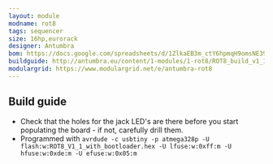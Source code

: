 ```yaml
---
layout: module
modname: rot8
tags: sequencer
size: 16hp,eurorack
designer: Antumbra
bom: https://docs.google.com/spreadsheets/d/1ZlkaEB3m_ctY6hpmqH9omsNE39LGJ6li2zAmPW41hkA/edit#gid=974310588
buildguide: http://antumbra.eu/content/1-modules/1-rot8/ROT8_build_v1_1.pdf
modulargrid: https://www.modulargrid.net/e/antumbra-rot8
---
```


## Build guide

 * Check that the holes for the jack LED's are there before you start populating the board - if not, carefully drill them.
 * Programmed with `avrdude -c usbtiny -p atmega328p -U flash:w:ROT8_V1_1_with_bootloader.hex -U lfuse:w:0xff:m
 -U hfuse:w:0xde:m -U efuse:w:0x05:m`
